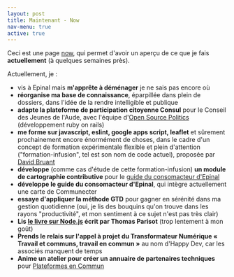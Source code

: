 ```yaml
---
layout: post
title: Maintenant - Now
nav-menu: true
active: true
---
```



Ceci est une page [now](https://nownownow.com/about), qui permet d'avoir un aperçu de ce que je fais **actuellement** (à quelques semaines près).

Actuellement, je :  

- vis à Epinal mais **m'apprête à déménager** je ne sais pas encore où
- **réorganise ma base de connaissance**, éparpillée dans plein de dossiers, dans l'idée de la rendre intelligible et publique
- **adapte la plateforme de participation citoyenne Consul** pour le Conseil des Jeunes de l'Aude, avec l'équipe d'[Open Source Politics](http://www.opensourcepolitics.eu/) (développement ruby on rails)
- **me forme sur javascript, eslint, google apps script, leaflet** et sûrement prochainement encore énormément de choses, dans le cadre d'un concept de formation expérimentale flexible et plein d'attention ("formation-infusion", tel est son nom de code actuel), proposée par [David Bruant](https://twitter.com/DavidBruant)
- **développe** (comme cas d'étude de cette formation-infusion) **un module de cartographie contributive** pour le [guide du consomacteur d'Epinal](https://guide-consomacteur-epinal.netlify.com/)
- **développe le guide du consomacteur d'Epinal**, qui intègre actuellement une carte de Communecter
- **essaye d'appliquer la méthode GTD** pour gagner en sérénité dans ma gestion quotidienne (oui, je lis des bouquins qu'on trouve dans les rayons "productivité", et mon sentiment à ce sujet n'est pas très clair)
- **Lis [le livre sur Node.js](https://oncletom.io/node.js) écrit par Thomas Parisot** (trop lentement à mon goût)
- **Prends le relais sur l'appel à projet du Transformateur Numérique « Travail et communs, travail en commun »** au nom d'Happy Dev, car les associés manquent de temps
- **Anime un atelier pour créer un annuaire de partenaires techniques** pour [Plateformes en Commun](http://plateformes.coopdescommuns.org/)
